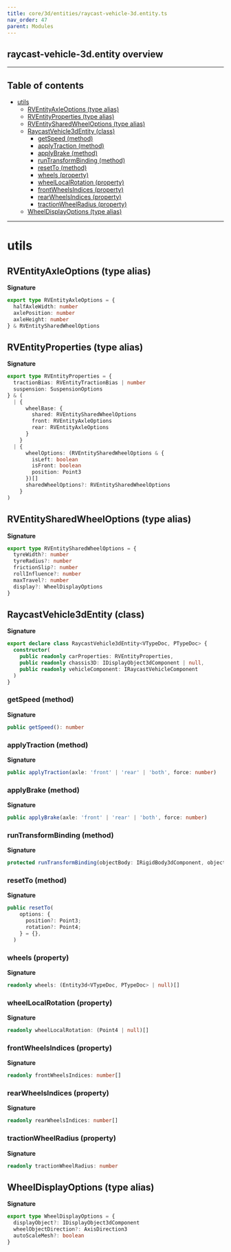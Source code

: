 ```yaml
---
title: core/3d/entities/raycast-vehicle-3d.entity.ts
nav_order: 47
parent: Modules
---
```


## raycast-vehicle-3d.entity overview

---

<h2 class="text-delta">Table of contents</h2>

- [utils](#utils)
  - [RVEntityAxleOptions (type alias)](#rventityaxleoptions-type-alias)
  - [RVEntityProperties (type alias)](#rventityproperties-type-alias)
  - [RVEntitySharedWheelOptions (type alias)](#rventitysharedwheeloptions-type-alias)
  - [RaycastVehicle3dEntity (class)](#raycastvehicle3dentity-class)
    - [getSpeed (method)](#getspeed-method)
    - [applyTraction (method)](#applytraction-method)
    - [applyBrake (method)](#applybrake-method)
    - [runTransformBinding (method)](#runtransformbinding-method)
    - [resetTo (method)](#resetto-method)
    - [wheels (property)](#wheels-property)
    - [wheelLocalRotation (property)](#wheellocalrotation-property)
    - [frontWheelsIndices (property)](#frontwheelsindices-property)
    - [rearWheelsIndices (property)](#rearwheelsindices-property)
    - [tractionWheelRadius (property)](#tractionwheelradius-property)
  - [WheelDisplayOptions (type alias)](#wheeldisplayoptions-type-alias)

---

# utils

## RVEntityAxleOptions (type alias)

**Signature**

```ts
export type RVEntityAxleOptions = {
  halfAxleWidth: number
  axlePosition: number
  axleHeight: number
} & RVEntitySharedWheelOptions
```

## RVEntityProperties (type alias)

**Signature**

```ts
export type RVEntityProperties = {
  tractionBias: RVEntityTractionBias | number
  suspension: SuspensionOptions
} & (
  | {
      wheelBase: {
        shared: RVEntitySharedWheelOptions
        front: RVEntityAxleOptions
        rear: RVEntityAxleOptions
      }
    }
  | {
      wheelOptions: (RVEntitySharedWheelOptions & {
        isLeft: boolean
        isFront: boolean
        position: Point3
      })[]
      sharedWheelOptions?: RVEntitySharedWheelOptions
    }
)
```

## RVEntitySharedWheelOptions (type alias)

**Signature**

```ts
export type RVEntitySharedWheelOptions = {
  tyreWidth?: number
  tyreRadius?: number
  frictionSlip?: number
  rollInfluence?: number
  maxTravel?: number
  display?: WheelDisplayOptions
}
```

## RaycastVehicle3dEntity (class)

**Signature**

```ts
export declare class RaycastVehicle3dEntity<VTypeDoc, PTypeDoc> {
  constructor(
    public readonly carProperties: RVEntityProperties,
    public readonly chassis3D: IDisplayObject3dComponent | null,
    public readonly vehicleComponent: IRaycastVehicleComponent
  )
}
```

### getSpeed (method)

**Signature**

```ts
public getSpeed(): number
```

### applyTraction (method)

**Signature**

```ts
public applyTraction(axle: 'front' | 'rear' | 'both', force: number)
```

### applyBrake (method)

**Signature**

```ts
public applyBrake(axle: 'front' | 'rear' | 'both', force: number)
```

### runTransformBinding (method)

**Signature**

```ts
protected runTransformBinding(objectBody: IRigidBody3dComponent, object3D: IDisplayObject3dComponent): void
```

### resetTo (method)

**Signature**

```ts
public resetTo(
    options: {
      position?: Point3;
      rotation?: Point4;
    } = {},
  )
```

### wheels (property)

**Signature**

```ts
readonly wheels: (Entity3d<VTypeDoc, PTypeDoc> | null)[]
```

### wheelLocalRotation (property)

**Signature**

```ts
readonly wheelLocalRotation: (Point4 | null)[]
```

### frontWheelsIndices (property)

**Signature**

```ts
readonly frontWheelsIndices: number[]
```

### rearWheelsIndices (property)

**Signature**

```ts
readonly rearWheelsIndices: number[]
```

### tractionWheelRadius (property)

**Signature**

```ts
readonly tractionWheelRadius: number
```

## WheelDisplayOptions (type alias)

**Signature**

```ts
export type WheelDisplayOptions = {
  displayObject?: IDisplayObject3dComponent
  wheelObjectDirection?: AxisDirection3
  autoScaleMesh?: boolean
}
```

